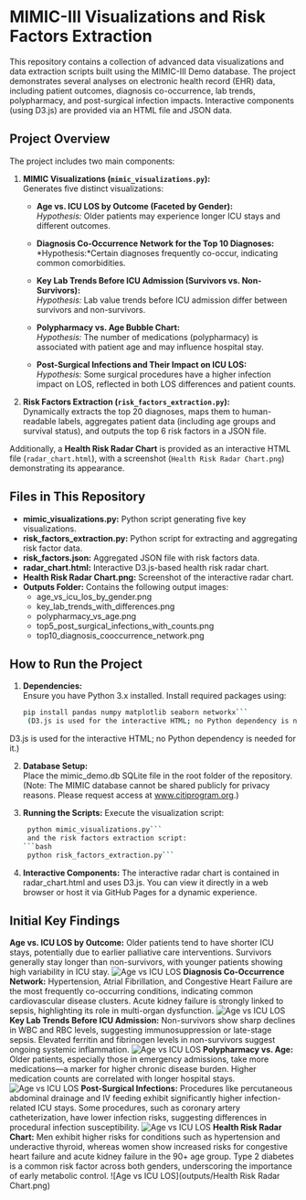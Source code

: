 # MIMIC-III Visualizations and Risk Factors Extraction

This repository contains a collection of advanced data visualizations and data extraction scripts built using the MIMIC-III Demo database. The project demonstrates several analyses on electronic health record (EHR) data, including patient outcomes, diagnosis co-occurrence, lab trends, polypharmacy, and post-surgical infection impacts. Interactive components (using D3.js) are provided via an HTML file and JSON data.

## Project Overview

The project includes two main components:

1. **MIMIC Visualizations (`mimic_visualizations.py`):**  
   Generates five distinct visualizations:
   - **Age vs. ICU LOS by Outcome (Faceted by Gender):**  
     *Hypothesis:* Older patients may experience longer ICU stays and different outcomes.  

   - **Diagnosis Co-Occurrence Network for the Top 10 Diagnoses:**  
     *Hypothesis:*Certain diagnoses frequently co-occur, indicating common comorbidities.  
     
   - **Key Lab Trends Before ICU Admission (Survivors vs. Non-Survivors):**  
     *Hypothesis:* Lab value trends before ICU admission differ between survivors and non-survivors.  
     
   - **Polypharmacy vs. Age Bubble Chart:**  
     *Hypothesis:* The number of medications (polypharmacy) is associated with patient age and may influence hospital stay. 
     
   - **Post-Surgical Infections and Their Impact on ICU LOS:**  
     *Hypothesis:* Some surgical procedures have a higher infection impact on LOS, reflected in both LOS differences and patient counts.

2. **Risk Factors Extraction (`risk_factors_extraction.py`):**  
   Dynamically extracts the top 20 diagnoses, maps them to human-readable labels, aggregates patient data (including age groups and survival status), and outputs the top 6 risk factors in a JSON file.

Additionally, a **Health Risk Radar Chart** is provided as an interactive HTML file (`radar_chart.html`), with a screenshot (`Health Risk Radar Chart.png`) demonstrating its appearance.

## Files in This Repository

- **mimic_visualizations.py:** Python script generating five key visualizations.
- **risk_factors_extraction.py:** Python script for extracting and aggregating risk factor data.
- **risk_factors.json:** Aggregated JSON file with risk factors data.
- **radar_chart.html:** Interactive D3.js-based health risk radar chart.
- **Health Risk Radar Chart.png:** Screenshot of the interactive radar chart.
- **Outputs Folder:** Contains the following output images:
  - age_vs_icu_los_by_gender.png
  - key_lab_trends_with_differences.png
  - polypharmacy_vs_age.png
  - top5_post_surgical_infections_with_counts.png
  - top10_diagnosis_cooccurrence_network.png

## How to Run the Project

1. **Dependencies:**  
   Ensure you have Python 3.x installed. Install required packages using:
   ```bash
   pip install pandas numpy matplotlib seaborn networkx```
    (D3.js is used for the interactive HTML; no Python dependency is needed for it.)
D3.js is used for the interactive HTML; no Python dependency is needed for it.)

2. **Database Setup:**  
    Place the mimic_demo.db SQLite file in the root folder of the repository. (Note: The MIMIC database cannot be shared publicly for privacy reasons. Please request access at www.citiprogram.org.)

3. **Running the Scripts:**
    Execute the visualization script:
   ```bash
    python mimic_visualizations.py```
    and the risk factors extraction script:
   ```bash
    python risk_factors_extraction.py```

4. **Interactive Components:**
    The interactive radar chart is contained in radar_chart.html and uses D3.js. You can view it directly in a web browser or host it via GitHub Pages for a dynamic experience.

## Initial Key Findings
**Age vs. ICU LOS by Outcome:**
Older patients tend to have shorter ICU stays, potentially due to earlier palliative care interventions.
Survivors generally stay longer than non-survivors, with younger patients showing high variability in ICU stay.
   ![Age vs ICU LOS](outputs/age_vs_icu_los_by_gender.png)
**Diagnosis Co-Occurrence Network:**
Hypertension, Atrial Fibrillation, and Congestive Heart Failure are the most frequently co-occurring conditions, indicating common cardiovascular disease clusters.
Acute kidney failure is strongly linked to sepsis, highlighting its role in multi-organ dysfunction.
   ![Age vs ICU LOS](outputs/top10_diagnosis_cooccurrence_network.png)
**Key Lab Trends Before ICU Admission:**
Non-survivors show sharp declines in WBC and RBC levels, suggesting immunosuppression or late-stage sepsis.
Elevated ferritin and fibrinogen levels in non-survivors suggest ongoing systemic inflammation.
   ![Age vs ICU LOS](outputs/key_lab_trends_with_differences.png)
**Polypharmacy vs. Age:**
Older patients, especially those in emergency admissions, take more medications—a marker for higher chronic disease burden.
Higher medication counts are correlated with longer hospital stays.
   ![Age vs ICU LOS](outputs/polypharmacy_vs_age.png)
**Post-Surgical Infections:**
Procedures like percutaneous abdominal drainage and IV feeding exhibit significantly higher infection-related ICU stays.
Some procedures, such as coronary artery catheterization, have lower infection risks, suggesting differences in procedural infection susceptibility.
   ![Age vs ICU LOS](outputs/top5_post_surgical_infections_with_counts.png)
**Health Risk Radar Chart:**
Men exhibit higher risks for conditions such as hypertension and underactive thyroid, whereas women show increased risks for congestive heart failure and acute kidney failure in the 90+ age group.
Type 2 diabetes is a common risk factor across both genders, underscoring the importance of early metabolic control.
   ![Age vs ICU LOS](outputs/Health Risk Radar Chart.png)
